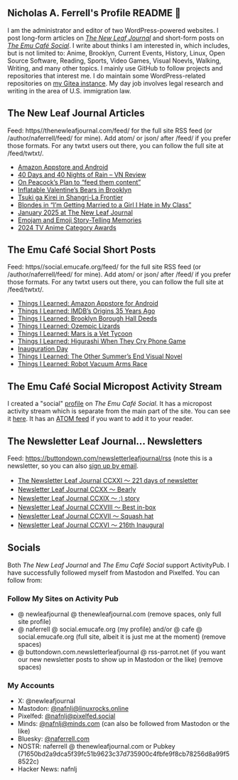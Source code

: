 ## Nicholas A. Ferrell's Profile README 👋

I am the administrator and editor of two WordPress-powered websites. I post long-form articles on [*The New Leaf Journal*](https://thenewleafjournal.com/) and short-form posts on [*The Emu Café Social*](https://social.emucafe.org/). I write about thinks I am interested in, which includes, but is not limited to: Anime, Brooklyn, Current Events, History, Linux, Open Source Software, Reading, Sports, Video Games, Visual Noevls, Walking, Writing, and many other topics. I mainly use GitHub to follow projects and repositories that interest me. I do maintain some WordPress-related repositories on [my Gitea instance](https://giteacoffee.emucafe.org/naferrell). My day job involves legal research and writing in the area of U.S. immigration law.

## The New Leaf Journal Articles

Feed: https//thenewleafjournal.com/feed/ for the full site RSS feed (or /author/naferrell/feed/ for mine). Add atom/ or json/ after /feed/ if you prefer those formats. For any twtxt users out there, you can follow the full site at /feed/twtxt/.

<!-- BLOG-POST-LIST:START -->
- [Amazon Appstore and Android](https://thenewleafjournal.com/amazon-appstore-and-android/)
- [40 Days and 40 Nights of Rain – VN Review](https://thenewleafjournal.com/40-days-and-40-nights-of-rain-vn-review/)
- [On Peacock’s Plan to “feed them content”](https://thenewleafjournal.com/on-peacocks-plan-to-feed-them-content/)
- [Inflatable Valentine’s Bears in Brooklyn](https://thenewleafjournal.com/inflatable-valentines-bears-in-brooklyn/)
- [Tsuki ga Kirei in Shangri-La Frontier](https://thenewleafjournal.com/tsuki-ga-kirei-in-shangri-la-frontier/)
- [Blondes in “I’m Getting Married to a Girl I Hate in My Class”](https://thenewleafjournal.com/blondes-in-im-getting-married-to-a-girl-i-hate-in-my-class/)
- [January 2025 at The New Leaf Journal](https://thenewleafjournal.com/january-2025-at-the-new-leaf-journal/)
- [Emojam and Emoji Story-Telling Memories](https://thenewleafjournal.com/emojam-and-emoji-story-telling-memories/)
- [2024 TV Anime Category Awards](https://thenewleafjournal.com/2024-tv-anime-category-awards/)
<!-- BLOG-POST-LIST:END -->

## The Emu Café Social Short Posts

Feed: https//social.emucafe.org/feed/ for the full site RSS feed (or /author/naferrell/feed/ for mine). Add atom/ or json/ after /feed/ if you prefer those formats. For any twtxt users out there, you can follow the full site at /feed/twtxt/.

<!-- ECS-POST-LIST:START -->
- [Things I Learned: Amazon Appstore for Android](https://social.emucafe.org/naferrell/02-20-25-amazon-appstore-for-android/)
- [Things I Learned: IMDB’s Origins 35 Years Ago](https://social.emucafe.org/naferrell/02-07-25-imdb-usenet-origins/)
- [Things I Learned: Brooklyn Borough Hall Deeds](https://social.emucafe.org/naferrell/02-06-25-bk-borough-hall-deeds/)
- [Things I Learned: Ozempic Lizards](https://social.emucafe.org/naferrell/02-05-25-ozempic-comes-from-lizards/)
- [Things I Learned: Mars is a Vet Tycoon](https://social.emucafe.org/naferrell/02-04-25-mars-vets/)
- [Things I Learned: Higurashi When They Cry Phone Game](https://social.emucafe.org/naferrell/02-03-25-higurashi-when-they-cry-phone-game/)
- [Inauguration Day](https://social.emucafe.org/naferrell/inauguration-day/)
- [Things I Learned: The Other Summer’s End Visual Novel](https://social.emucafe.org/naferrell/01-18-25-the-other-summer-end-vn/)
- [Things I Learned: Robot Vacuum Arms Race](https://social.emucafe.org/naferrell/things-i-learned-robot-vacuum-arms-race/)
<!-- ECS-POST-LIST:END -->

## The Emu Café Social Micropost Activity Stream

I created a "social" [profile](https://social.emucafe.org/patrons/naferrell/profile/) on *The Emu Café Social*. It has a micropost activity stream which is separate from the main part of the site. You can see it [here](https://social.emucafe.org/patrons/naferrell/). It has an [ATOM feed](https://social.emucafe.org/patrons/naferrell/activity/feed/atom/) if you want to add it to your reader.

## The Newsletter Leaf Journal... Newsletters

Feed: https://buttondown.com/newsletterleafjournal/rss (note this is a newsletter, so you can also [sign up by email](https://buttondown.com/newsletterleafjournal#subscribe-form).

<!-- NLLJ-POST-LIST:START -->
- [The Newsletter Leaf Journal CCXXI 〜 221 days of newsletter](https://buttondown.com/newsletterleafjournal/archive/221/)
- [Newsletter Leaf Journal CCXX 〜 Bearly](https://buttondown.com/newsletterleafjournal/archive/220/)
- [Newsletter Leaf Journal CCXIX 〜 :&rpar; story](https://buttondown.com/newsletterleafjournal/archive/219/)
- [Newsletter Leaf Journal CCXVIII 〜 Best in-box](https://buttondown.com/newsletterleafjournal/archive/218/)
- [Newsletter Leaf Journal CCXVII 〜 Squash hat](https://buttondown.com/newsletterleafjournal/archive/217/)
- [Newsletter Leaf Journal CCXVI 〜 216th Inaugural](https://buttondown.com/newsletterleafjournal/archive/216/)
<!-- NLLJ-POST-LIST:END -->

## Socials

Both *The New Leaf Journal* and *The Emu Café Social* support ActivityPub. I have successfully followed myself from Mastodon and Pixelfed. You can follow from:

### Follow My Sites on Activity Pub

* @ newleafjournal @ thenewleafjournal.com (remove spaces, only full site profile)
* @ naferrell @ social.emucafe.org (my profile) and/or @ cafe @ social.emucafe.org (full site, albeit it is just me at the moment) (remove spaces)
* @ buttondown.com.newsletterleafjournal @ rss-parrot.net (if you want our new newsletter posts to show up in Mastodon or the like) (remove spaces)

### My Accounts

* X: @newleafjournal
* Mastodon: [@nafnlj@linuxrocks.online](https://linuxrocks.online/@nafnlj)
* Pixelfed: [@nafnlj@pixelfed.social](https://pixelfed.social/nafnlj)
* Minds: [@nafnlj@minds.com](https://www.minds.com/nafnlj/) (can also be followed from Mastodon or the like)
* Bluesky: [@naferrell.com](https://bsky.app/profile/naferrell.com)
* NOSTR: naferrell @ thenewleafjournal.com or Pubkey (71650bd2a9dca5f39fc51b9623c37d735900c4fbfe9f8cb78256d8a99f58522c)
* Hacker News: nafnlj 



<!--
**nafnlj/nafnlj** is a ✨ _special_ ✨ repository because its `README.md` (this file) appears on your GitHub profile.

Here are some ideas to get you started:

- 🔭 I’m currently working on ...
- 🌱 I’m currently learning ...
- 👯 I’m looking to collaborate on ...
- 🤔 I’m looking for help with ...
- 💬 Ask me about ...
- 📫 How to reach me: ...
- 😄 Pronouns: ...
- ⚡ Fun fact: ...
-->
